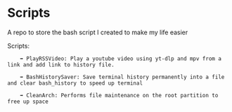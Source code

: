 # Scripts
A repo to store the bash script I created to make my life easier

Scripts:

        ➡️ PlayRSSVideo: Play a youtube video using yt-dlp and mpv from a link and add link to history file.
        
        ➡️ BashHistorySaver: Save terminal history permanently into a file and clear bash_history to speed up terminal

        ➡️ CleanArch: Performs file maintenance on the root partition to free up space 
